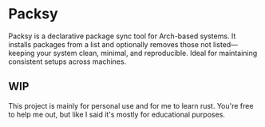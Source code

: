 # Packsy

Packsy is a declarative package sync tool for Arch-based systems.
It installs packages from a list and optionally removes those not listed—keeping your system clean, minimal, and reproducible. Ideal for maintaining consistent setups across machines.

## WIP

This project is mainly for personal use and for me to learn rust. You're free to help me out, but like I said it's mostly for educational purposes.
